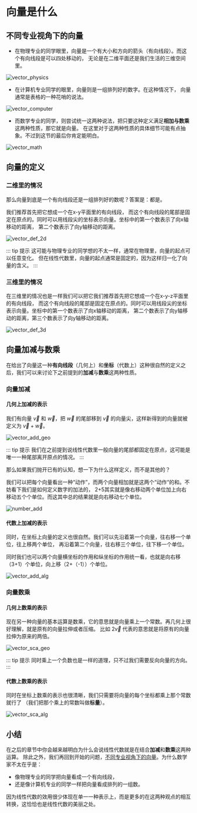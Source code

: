 # 向量是什么

## 不同专业视角下的向量

- 在物理专业的同学眼里，向量是一个有大小和方向的箭头（有向线段）。而这个有向线段是可以四处移动的，
无论是在二维平面还是我们生活的三维空间里。

![vector_physics](/vector_physics.png)

- 在计算机专业同学的眼里，向量则是一组排列好的数字。在这种情况下，
向量通常是表格的一种花哨的说法。

![vector_computer](/vector_computer.png)

- 而数学专业的同学，则尝试统一这两种说法，把只要这种定义满足**相加与数乘**这两种性质，那它就是向量。
在这里对于这两种性质的具体细节可能有点抽象。不过到这节的最后你肯定能明白。

![vector_math](/vector_math.png)

## 向量的定义

### 二维里的情况

那么向量到底是一个有向线段还是一组排列好的数呢？答案是：都是。

我们推荐首先把它想成一个在x-y平面里的有向线段，
而这个有向线段的尾部是固定在原点的。同时可以用线段尖的坐标表示向量。坐标中的第一个数表示了向x轴移动的距离，
第二个数表示了向y轴移动的距离。

![vector_def_2d](/vector_def_2d.png)

::: tip 提示
这可能与物理专业的同学想的不太一样，通常在物理里，向量的起点可以任意变化。
但在线性代数里，向量的起点通常是固定的，因为这样归一化了向量的含义。
:::

### 三维里的情况

在三维里的情况也是一样我们可以把它我们推荐首先把它想成一个在x-y-z平面里的有向线段，
而这个有向线段的尾部是固定在原点的。同时可以用线段尖的坐标表示向量。坐标中的第一个数表示了向x轴移动的距离，
第二个数表示了向y轴移动的距离，第三个数表示了向y轴移动的距离。

![vector_def_3d](/vector_def_3d.png)

## 向量加减与数乘

在给出了向量这一种**有向线段**（几何上）和**坐标**（代数上）这种很自然的定义之后，我们可以来讨论下之前提到的**加减**与**数乘**这两种性质。

### 向量加减

#### 几何上加减的表示

我们有向量 $\vec{v}$ 和 $\vec{w}$，把 $\vec{w}$ 的尾部移到 $\vec{v}$ 的向量尖，这样新得到的向量就被定义为 $\vec{v}+\vec{w}$。

![vector_add_geo](/vector_add_geo.png)

::: tip 提示
我们在之前提到说线性代数里一般向量的尾部都固定在原点，这可能是唯一一种尾部离开原点的情况。
:::

那么如果我们抛开已有的认知，想一下为什么这样定义，而不是其他的？

我们可以把每个向量看出一种“动作”，而两个向量相加就是这两个“动作“的和。不妨看下我们是如何定义数字的加法的，
2+5其实就是像右移动两个单位加上向右移动五个个单位。而这其中总的结果就是向右移动七个单位。

![number_add](/number_add.png)

#### 代数上加减的表示

同时，在坐标上向量的定义也很自然。我们可以先沿着第一个向量，往右移一个单位，往上移两个单位，
再沿着第二个向量，往右移三个单位，往下移一个单位。

同时我们也可以两个向量横坐标的作用和纵坐标的作用统一看，也就是向右移（3+1）个单位，向上移（2+（-1））个单位。

![vector_add_alg](/vector_add_alg.png)

### 向量数乘

#### 几何上数乘的表示

现在另一种向量的基本运算是数乘，它的意思就是向量乘上一个常数。再几何上很好理解，就是原有的向量拉伸或者压缩。
比如 $2\vec{v}$ 代表的意思就是将原有的向量拉伸为原来的两倍。

![vector_sca_geo](/vector_sca_geo.png)

::: tip 提示
同时乘上一个负数也是一样的道理，只不过我们需要反向向量的方向。
:::

#### 代数上数乘的表示

同时在坐标上数乘的表示也很清晰，我们只需要将向量的每个坐标都乘上那个常数就行了
（我们把那个乘上的常数叫做**标量**）。

![vector_sca_alg](/vector_sca_alg.png)

## 小结

在之后的章节中你会越来越明白为什么会说线性代数就是在结合**加减**和**数乘**这两种运算。
除此之外，我们再回到开始的问题，[不同专业视角下的向量](/document/whatIsVector/##不同专业视角下的向量)。为什么数学家不太在乎是：

- 像物理专业的同学把向量看成一个有向线段，
- 还是像计算机专业的同学一样把向量看成排列的一组数。

因为线性代数的效用很少体现在单一一种表示上，而是更多的在这两种观点的相互转换，这恰恰也是线性代数的美丽之处。
